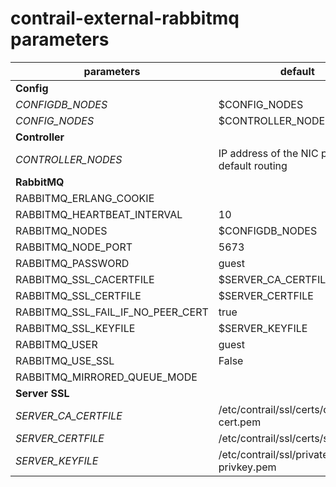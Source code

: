 # contrail-external-rabbitmq parameters

| parameters                        | default                                        |
| --------------------------------- | ---------------------------------------------- |
| **Config**                        |                                                |
| *CONFIGDB_NODES*                  | $CONFIG_NODES                                  |
| *CONFIG_NODES*                    | $CONTROLLER_NODES                              |
| **Controller**                    |                                                |
| *CONTROLLER_NODES*                | IP address of the NIC performs default routing |
| **RabbitMQ**                      |                                                |
| RABBITMQ_ERLANG_COOKIE            |                                                |
| RABBITMQ_HEARTBEAT_INTERVAL       | 10                                             |
| RABBITMQ_NODES                    | $CONFIGDB_NODES                                |
| RABBITMQ_NODE_PORT                | 5673                                           |
| RABBITMQ_PASSWORD                 | guest                                          |
| RABBITMQ_SSL_CACERTFILE           | $SERVER_CA_CERTFILE                            |
| RABBITMQ_SSL_CERTFILE             | $SERVER_CERTFILE                               |
| RABBITMQ_SSL_FAIL_IF_NO_PEER_CERT | true                                           |
| RABBITMQ_SSL_KEYFILE              | $SERVER_KEYFILE                                |
| RABBITMQ_USER                     | guest                                          |
| RABBITMQ_USE_SSL                  | False                                          |
| RABBITMQ_MIRRORED_QUEUE_MODE      |                                                |
| **Server SSL**                    |                                                |
| *SERVER_CA_CERTFILE*              | /etc/contrail/ssl/certs/ca-cert.pem            |
| *SERVER_CERTFILE*                 | /etc/contrail/ssl/certs/server.pem             |
| *SERVER_KEYFILE*                  | /etc/contrail/ssl/private/server-privkey.pem   |
